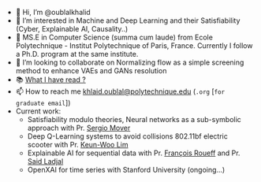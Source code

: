 - 👋 Hi, I’m @oublalkhalid
- 👀 I’m interested in Machine and Deep Learning and their Satisfiability (Cyber, Explainable AI, Causality..) 
- 🥇 MS.E in Computer Science (summa cum laude) from Ecole Polytechnique - Institut Polytechnique of Paris, France. Currently I follow a Ph.D. program at the same institute.
- 💞️ I’m looking to collaborate on Normalizing flow as a simple screening method to enhance VAEs and GANs resolution
- 📚 [What I have read ?](https://github.com/oublalkhalid/What-I-have-read) 
- 📫 How to reach me khlaid.oublal@polytechnique.edu (`.org` [```for graduate email```])
- Current work:
  - Satisfiability modulo theories, Neural networks as a sub-symbolic approach with Pr. [Sergio Mover](https://www.sergiomover.eu/)
  - Deep Q-Learning systems to avoid collisions 802.11bf electric scooter with Pr. [Keun-Woo Lim](https://scholar.google.co.kr/citations?user=CZ3DCn4AAAAJ&hl=ko)
  - Explainable AI for sequential data with Pr. [François Roueff](#) and Pr. [Said Ladjal](#)
  - OpenXAI for time series with Stanford University (ongoing...)
